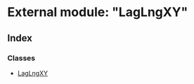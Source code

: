 
# External module: "LagLngXY"

## Index

### Classes

* [LagLngXY](../classes/_laglngxy_.laglngxy.md)
